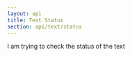 ```yaml
---
layout: api
title: Text Status
section: api/text/status
---
```


I am trying to check the status of the text